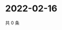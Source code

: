 # 2022-02-16

共 0 条

<!-- BEGIN WEIBO -->
<!-- 最后更新时间 Wed Feb 16 2022 03:09:10 GMT+0800 (China Standard Time) -->

<!-- END WEIBO -->
